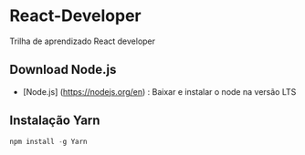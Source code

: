 # React-Developer
Trilha de aprendizado React developer 

## Download Node.js
* [Node.js] (https://nodejs.org/en) : Baixar e instalar o node na versão LTS

## Instalação Yarn
```py
npm install -g Yarn
```

